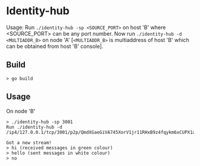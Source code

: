 # Identity-hub

Usage: Run `./identity-hub -sp <SOURCE_PORT>` on host 'B' where <SOURCE_PORT> can be any port number. Now run `./identity-hub -d <MULTIADDR_B>` on node 'A' [`<MULTIADDR_B>` is multiaddress of host 'B' which can be obtained from host 'B' console].

## Build

```
> go build
```

## Usage

On node 'B'

```
> ./identity-hub -sp 3001
Run ./identity-hub -d /ip4/127.0.0.1/tcp/3001/p2p/QmdXGaeGiVA745XorV1jr11RHxB9z4fqykm6xCUPX1aTJo

Got a new stream!
> hi (received messages in green colour)
> hello (sent messages in white colour)
> no
```
